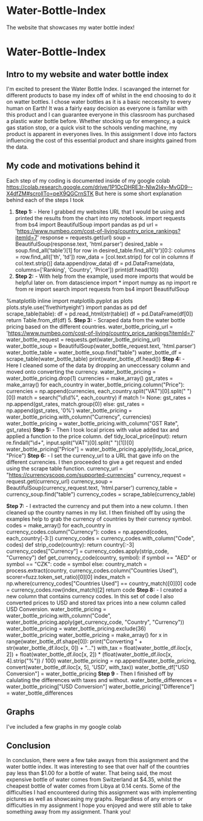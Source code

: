 # Water-Bottle-Index
The website that showcases my water bottle index!
# Water-Bottle-Index

## Intro to my website and water bottle index

I'm excited to present the Water Bottle Index. I scavanged the internet for different products to base my index off of whilst in the end choosing to do it on watter bottles. I chose water bottles as it is a basic neccessity to every human on Earth! It was a fairly easy decision as everyone is familiar with this product and I can guarantee everyone in this classroom has purchased a plastic water bottle before. Whether stocking up for emergency, a quick gas station stop, or a quick visit to the schools vending machine, my product is apparent in everyones lives. In this assignment I dove into factors influencing the cost of this essential product and share insights gained from the data.

## My code and motivations behind it

Each step of my coding is documented inside of my google colab https://colab.research.google.com/drive/1P1OcDHRE3r-NIw2I4y-MvGD9--X4dfZM#scrollTo=peX9QGCrnSTK 
But here is some short explanation behind each of the steps I took

1. **Step 1:** - Here I grabbed my websites URL that I would be using and printed the results from the chart into my notebook.
import requests from bs4 import BeautifulSoup
import pandas as pd
url = 'https://www.numbeo.com/cost-of-living/country_price_rankings?itemId=7'
response = requests.get(url)
soup = BeautifulSoup(response.text, 'html.parser')
desired_table = soup.find_all('table')[1]
for row in desired_table.find_all('tr')[0:]:
    columns = row.find_all(['th', 'td'])
    row_data = [col.text.strip() for col in columns if col.text.strip()]
    data.append(row_data)
df = pd.DataFrame(data, columns=['Ranking', 'Country', 'Price'])
print(df.head(10))
3. **Step 2:** - With help from the example, used more imports that would be helpful later on.
from datascience import *
import numpy as np
import re
from re import search
import requests
from bs4 import BeautifulSoup

%matplotlib inline
import matplotlib.pyplot as plots
plots.style.use('fivethirtyeight')
import pandas as pd
def scrape_table(table):
    df = pd.read_html(str(table))
    df = pd.DataFrame(df[0])
    return Table.from_df(df)
5. **Step 3:** - Scraped data from the water bottle pricing based on the different countries.
water_bottle_pricing_url = 'https://www.numbeo.com/cost-of-living/country_price_rankings?itemId=7'
water_bottle_request = requests.get(water_bottle_pricing_url)
water_bottle_soup = BeautifulSoup(water_bottle_request.text, 'html.parser')
water_bottle_table = water_bottle_soup.find("table")
water_bottle_df = scrape_table(water_bottle_table)
print(water_bottle_df.head())
**Step 4:** - Here I cleaned some of the data by dropping an uneccessary column and moved onto converting the currency. 
water_bottle_pricing = water_bottle_pricing.drop(1) 
currencies = make_array()
gst_rates = make_array()
for each_country in water_bottle_pricing.column("Price"):
    currencies = np.append(currencies, each_country.split("VAT")[0].split(" ")[0])
    match = search("\d\d%", each_country)
    if match != None:
        gst_rates = np.append(gst_rates, match.group(0))
    else:
        gst_rates = np.append(gst_rates, '0%')
water_bottle_pricing = water_bottle_pricing.with_column("Currency", currencies)
water_bottle_pricing = water_bottle_pricing.with_column("GST Rate", gst_rates)
**Step 5:** - Then I took local prices with value added tax and applied a function to the price column.
def tidy_local_price(input):
    return re.findall("\d+", input.split("VAT")[0].split(" ")[1])[0] 
    water_bottle_pricing["Price"] = water_bottle_pricing.apply(tidy_local_price, "Price")
**Step 6:** - I set the currency_url to a URL that gave info on the different currencies. I then proceeded to give a get request and ended using the scrape table function.
currency_url = "https://currencyscoop.com/supported-currencies"
currency_request = request.get(currency_url)
currency_soup = BeautifulSoup(currency_request.text, 'html.parser')
currency_table = currency_soup.find("table")
currency_codes = scrape_table(currency_table)

**Step 7:** - I extracted the currency and put them into a new column. I then cleaned up the country names in my list. I then finished off by using the examples help to grab the currency of countries by their currency symbol.
codes = make_array()
for each_country in currency_codes.column("Currency"):
    codes = np.append(codes, each_country[-3:])
currency_codes = currency_codes.with_column("Code", codes)
def strip_code(country):
    return country[:-3]
    currency_codes["Currency"] = currency_codes.apply(strip_code, "Currency")
    def get_currency_code(country, symbol):
    if symbol == "AED" or symbol == "CZK":
        code = symbol
    else:
        country_match = process.extract(country, currency_codes.column("Countries Used"), scorer=fuzz.token_set_ratio)[0][0]
        index_match = np.where(currency_codes["Countries Used"] == country_match)[0][0]
        code = currency_codes.row(index_match)[2]
    return code
**Step 8:** - I created a new column that contains currency codes. In this set of code I also converted prices to USD and stored tax prices into a new column called USD Conversion.
water_bottle_pricing = water_bottle_pricing.with_column("Code", water_bottle_pricing.apply(get_currency_code, "Country", "Currency"))
water_bottle_pricing = water_bottle_pricing.exclude(36)
water_bottle_pricing
water_bottle_pricing = make_array()
for x in range(water_bottle_df.shape[0]):
    print("Converting " + str(water_bottle_df.iloc[x, 0]) + "...")
    with_tax = float(water_bottle_df.iloc[x, 2]) + float(water_bottle_df.iloc[x, 2]) * (float(water_bottle_df.iloc[x, 4].strip("%")) / 100)
    water_bottle_pricing = np.append(water_bottle_pricing, convert(water_bottle_df.iloc[x, 5], 'USD', with_tax))
  water_bottle_df["USD Conversion"] = water_bottle_pricing
**Step 9** - Then I finished off by calulating the differences with taxes and without.
water_bottle_differences = water_bottle_pricing["USD Conversion"]
water_bottle_pricing["Difference"] = water_bottle_differences

## Graphs

I've included a few graphs in my google colab


## Conclusion

In conclusion, there were a few take aways from this assignment and the water bottle index. It was interesting to see that over half of the countries pay less than $1.00 for a bottle of water. That being said, the most expensive bottle of water comes from Switzerland at $4.35, whilst the cheapest bottle of water comes from Libya at 0.14 cents. Some of the difficulties I had encountered during this assignment was with implementing pictures as well as showcasing my graphs. Regardless of any errors or difficulties in my assignment I hope you enjoyed and were still able to take something away from my assignment. Thank you!

